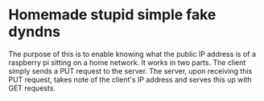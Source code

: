# Homemade stupid simple fake dyndns

The purpose of this is to enable knowing what the public IP address is of a
raspberry pi sitting on a home network. It works in two parts. The client
simply sends a PUT request to the server. The server, upon receiving this
PUT request, takes note of the client's IP address and serves this up with GET
requests.

